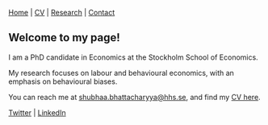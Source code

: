 [Home](/) | [CV](/cv) | [Research](/research) | [Contact](/contact)

## Welcome to my page!
I am a PhD candidate in Economics at the Stockholm School of Economics.

My research focuses on labour and behavioural economics, with an emphasis on behavioural biases.

You can reach me at [shubhaa.bhattacharyya@hhs.se](mailto:shubhaa.bhattacharyya@hhs.se), and find my [CV here](CV.pdf).

<a href="https://twitter.com/yourtwitterhandle" target="_blank"><i class="fab fa-twitter"></i> Twitter</a> | 
<a href="https://www.linkedin.com/in/yourlinkedinprofile" target="_blank"><i class="fab fa-linkedin"></i> LinkedIn</a>
